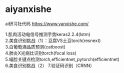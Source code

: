 # aiyanxishe
 ai研习社代码
https://www.yanxishe.com/   

1.肌肉活动电信号推测手势keras2.2.4(lstm)  
2.美食识别挑战（1）：豆腐VS土豆torch(resnext)  
3.白葡萄酒品质预测(catboost)  
4.肺炎X光病灶识别torch(focal loss)  
5.喵脸关键点检测torch,efficientnet_pytorch(efficientnet)  
6.美食识别挑战（2）
7.验证码识别（CRNN）
